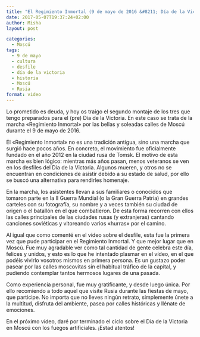 ```yaml
---
title: "El Regimiento Inmortal (9 de mayo de 2016 &#8211; Día de la Victoria) | Moscú [Vídeo]"
date: 2017-05-07T19:37:24+02:00
author: Misha
layout: post

categories:
  - Moscú
tags:
  - 9 de mayo
  - cultura
  - desfile
  - día de la victoria
  - historia
  - Moscú
  - Rusia
format: video
---
```


Lo prometido es deuda, y hoy os traigo el segundo montaje de los tres que tengo preparados para el (pre) Día de la Victoria. En este caso se trata de la marcha «Regimiento Inmortal» por las bellas y soleadas calles de Moscú durante el 9 de mayo de 2016.

El «Regimiento Inmortal» no es una tradición antigua, sino una marcha que surgió hace pocos años. En concreto, el movimiento fue oficialmente fundado en el año 2012 en la ciudad rusa de Tomsk. El motivo de esta marcha es bien lógico: mientras más años pasan, menos veteranos se ven en los desfiles del Día de la Victoria. Algunos mueren, y otros no se encuentran en condiciones de asistir debido a su estado de salud, por ello se buscó una alternativa para rendirles homenaje.

En la marcha, los asistentes llevan a sus familiares o conocidos que tomaron parte en la II Guerra Mundial (o la Gran Guerra Patria) en grandes carteles con su fotografía, su nombre y a veces también su ciudad de origen o el batallón en el que combatieron. De esta forma recorren con ellos las calles principales de las ciudades rusas (y extranjeras) cantando canciones soviéticas y vitoreando varios «hurras» por el camino.

Al igual que como comenté en el vídeo sobre el desfile, esta fue la primera vez que pude participar en el Regimiento Inmortal. Y que mejor lugar que en Moscú. Fue muy agradable ver como tal cantidad de gente celebra este día, felices y unidos, y esto es lo que he intentado plasmar en el vídeo, en el que podéis vivirlo vosotros mismos en primera persona. Es un gustazo poder pasear por las calles moscovitas sin el habitual tráfico de la capital, y pudiendo contemplar tantos hermosos lugares de una pasada.

Como experiencia personal, fue muy gratificante, y desde luego única. Por ello recomiendo a todo aquel que visite Rusia durante las fiestas de mayo, que participe. No importa que no lleves ningún retrato, simplemente únete a la multitud, disfruta del ambiente, pasea por calles históricas y llénate de emociones.

En el próximo vídeo, daré por terminado el ciclo sobre el Día de la Victoria en Moscú con los fuegos artificiales. ¡Estad atentos!
